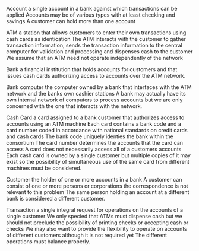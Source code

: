 Account
a single account in a bank against which transactions can be applied Accounts may be of various types with at least checking and savings A customer can hold more than one account

ATM
a station that allows customers to enter their own transactions using cash cards as identication The ATM interacts with the customer to gather transaction information, sends the transaction information to the central computer for validation and processing and dispenses cash to the customer We assume that an ATM need not operate independently of the network

Bank
a financial institution that holds accounts for customers and that issues cash cards authorizing access to accounts over the ATM network.

Bank computer
the computer owned by a bank that interfaces with the ATM network and the banks own cashier stations A bank may actually have its own internal network of computers to process accounts but we are only concerned with the one that interacts with the network.

Cash Card
a card assigned to a bank customer that authorizes access to accounts using an ATM machine Each card contains a bank code and a card number coded in accordance with national standards on credit cards and cash cards The bank code uniquely identies the bank within the consortium The card number determines the accounts that the card can access A card does not necessarily access all of a customers accounts Each cash card is owned by a single customer but multiple copies of it may exist so the possibility of simultaneous use of the same card from different machines must be considered.

Customer
the holder of one or more accounts in a bank A customer can consist of one or more persons or corporations the correspondence is not relevant to this problem The same person holding an account at a different bank is considered a different customer.

Transaction
a single integral request for operations on the accounts of a single customer We only specied that ATMs must dispense cash but we should not preclude the possibility of printing checks or accepting cash or checks We may also want to provide the flexibility to operate on accounts of different customers although it is not required yet The different operations must balance properly.